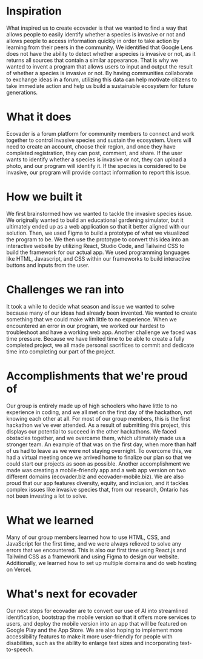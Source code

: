 # Inspiration
What inspired us to create ecovader is that we wanted to find a way that allows people to easily identify whether a species is invasive or not and allows people to access information quickly in order to take action by learning from their peers in the community. We identified that Google Lens does not have the ability to detect whether a species is invasive or not, as it returns all sources that contain a similar appearance. That is why we wanted to invent a program that allows users to input and output the result of whether a species is invasive or not. By having communities collaborate to exchange ideas in a forum, utilizing this data can help motivate citizens to take immediate action and help us build a sustainable ecosystem for future generations.

# What it does
Ecovader is a forum platform for community members to connect and work together to control invasive species and sustain the ecosystem. Users will need to create an account, choose their region, and once they have completed registration, they can post, comment, and share. If the user wants to identify whether a species is invasive or not, they can upload a photo, and our program will identify it. If the species is considered to be invasive, our program will provide contact information to report this issue. 

# How we built it
We first brainstormed how we wanted to tackle the invasive species issue. We originally wanted to build an educational gardening simulator, but it ultimately ended up as a web application so that it better aligned with our solution. Then, we used Figma to build a prototype of what we visualized the program to be. We then use the prototype to convert this idea into an interactive website by utilizing React, Studio Code, and Tailwind CSS to build the framework for our actual app. We used programming languages like HTML, Javascript, and CSS within our frameworks to build interactive buttons and inputs from the user.

# Challenges we ran into
It took a while to decide what season and issue we wanted to solve because many of our ideas had already been invented. We wanted to create something that we could make with little to no experience. When we encountered an error in our program, we worked our hardest to troubleshoot and have a working web app. Another challenge we faced was time pressure. Because we have limited time to be able to create a fully completed project, we all made personal sacrifices to commit and dedicate time into completing our part of the project.

# Accomplishments that we're proud of
Our group is entirely made up of high schoolers who have little to no experience in coding, and we all met on the first day of the hackathon, not knowing each other at all. For most of our group members, this is the first hackathon we've ever attended. As a result of submitting this project, this displays our potential to succeed in the other hackathons. We faced obstacles together, and we overcame them, which ultimately made us a stronger team. An example of that was on the first day, when more than half of us had to leave as we were not staying overnight. To overcome this, we had a virtual meeting once we arrived home to finalize our plan so that we could start our projects as soon as possible. Another accomplishment we made was creating a mobile-friendly app and a web app version on two different domains (ecovader.biz and ecovader-mobile.biz). We are also proud that our app features diversity, equity, and inclusion, and it tackles complex issues like invasive species that, from our research, Ontario has not been investing a lot to solve.

# What we learned
Many of our group members learned how to use HTML, CSS, and JavaScript for the first time, and we were always relieved to solve any errors that we encountered. This is also our first time using React.js and Tailwind CSS as a framework and using Figma to design our website. Additionally, we learned how to set up multiple domains and do web hosting on Vercel.

# What's next for ecovader
Our next steps for ecovader are to convert our use of AI into streamlined identification, bootstrap the mobile version so that it offers more services to users, and deploy the mobile version into an app that will be featured on Google Play and the App Store. We are also hoping to implement more accessibility features to make it more user-friendly for people with disabilities, such as the ability to enlarge text sizes and incorporating text-to-speech.
